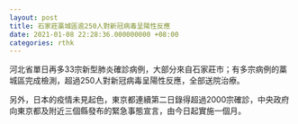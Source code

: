 ```yaml
---
layout: post
title: 石家莊藁城區逾250人對新冠病毒呈陽性反應
date: 2021-01-08 22:28:36.000000000 +08:00
categories: rthk
---
```


河北省單日再多33宗新型肺炎確診病例，大部分來自石家莊市；有多宗病例的藁城區完成檢測，超過250人對新冠病毒呈陽性反應，全部送院治療。

另外，日本的疫情未見起色，東京都連續第二日錄得超過2000宗確診，中央政府向東京都及附近三個縣發布的緊急事態宣言，由今日起實施一個月。
